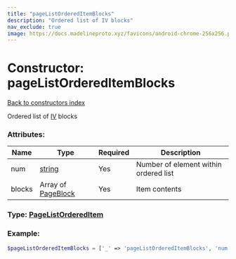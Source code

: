```yaml
---
title: "pageListOrderedItemBlocks"
description: "Ordered list of IV blocks"
nav_exclude: true
image: https://docs.madelineproto.xyz/favicons/android-chrome-256x256.png
---
```

# Constructor: pageListOrderedItemBlocks  
[Back to constructors index](index.md)



Ordered list of [IV](https://instantview.telegram.org) blocks

### Attributes:

| Name     |    Type       | Required | Description |
|----------|---------------|----------|-------------|
|num|[string](../types/string.md) | Yes|Number of element within ordered list|
|blocks|Array of [PageBlock](../types/PageBlock.md) | Yes|Item contents|



### Type: [PageListOrderedItem](../types/PageListOrderedItem.md)


### Example:

```php
$pageListOrderedItemBlocks = ['_' => 'pageListOrderedItemBlocks', 'num' => 'string', 'blocks' => [PageBlock, PageBlock]];
```  
